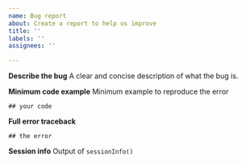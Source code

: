 ```yaml
---
name: Bug report
about: Create a report to help us improve
title: ''
labels: ''
assignees: ''

---
```


**Describe the bug**
A clear and concise description of what the bug is.

**Minimum code example**
Minimum example to reproduce the error
```
## your code
```

**Full error traceback**
```
## the error
```

**Session info**
Output of `sessionInfo()`
